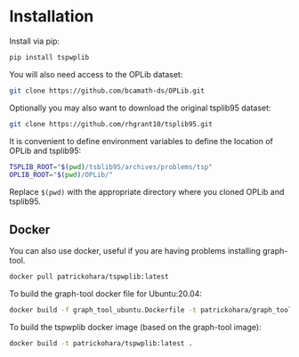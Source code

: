 # Installation

Install via pip:

```bash
pip install tspwplib
```

You will also need access to the OPLib dataset:

```bash
git clone https://github.com/bcamath-ds/OPLib.git
```

Optionally you may also want to download the original tsplib95 dataset:

```bash
git clone https://github.com/rhgrant10/tsplib95.git
```

It is convenient to define environment variables to define the location of OPLib and tsplib95:

```bash
TSPLIB_ROOT="$(pwd)/tsblib95/archives/problems/tsp"
OPLIB_ROOT="$(pwd)/OPLib/"
```

Replace `$(pwd)` with the appropriate directory where you cloned OPLib and tsplib95.

## Docker

You can also use docker, useful if you are having problems installing graph-tool.

```bash
docker pull patrickohara/tspwplib:latest
```

To build the graph-tool docker file for Ubuntu:20.04:

```bash
docker build -f graph_tool_ubuntu.Dockerfile -t patrickohara/graph_tool_ubuntu:latest .
```

To build the tspwplib docker image (based on the graph-tool image):
```bash
docker build -t patrickohara/tspwplib:latest .
```
